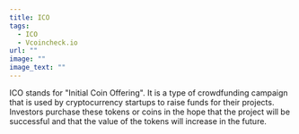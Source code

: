 ```yaml
---
title: ICO
tags:
  - ICO
  - Vcoincheck.io
url: ""
image: ""
image_text: ""
---
```


ICO stands for "Initial Coin Offering". It is a type of crowdfunding campaign that is used by cryptocurrency startups to raise funds for their projects. Investors purchase these tokens or coins in the hope that the project will be successful and that the value of the tokens will increase in the future.
